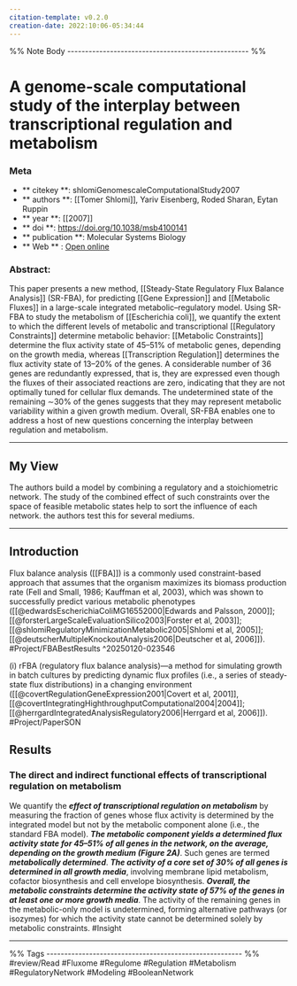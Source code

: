 ```yaml
---
citation-template: v0.2.0
creation-date: 2022:10:06-05:34:44
---
```


%% Note Body --------------------------------------------------- %%
# A genome-scale computational study of the interplay between transcriptional regulation and metabolism

### Meta
- ** citekey **: shlomiGenomescaleComputationalStudy2007
- ** authors **: [[Tomer Shlomi]], Yariv Eisenberg, Roded Sharan, Eytan Ruppin
- ** year **: [[2007]]
- ** doi **: https://doi.org/10.1038/msb4100141
- ** publication **: Molecular Systems Biology
- ** Web ** : [Open online](https://www.ncbi.nlm.nih.gov/pmc/articles/PMC1865583/)


### Abstract:
This paper presents a new method, [[Steady-State Regulatory Flux Balance Analysis]] (SR-FBA), for predicting [[Gene Expression]] and [[Metabolic Fluxes]] in a large-scale integrated metabolic–regulatory model. Using SR-FBA to study the metabolism of [[Escherichia coli]], we quantify the extent to which the different levels of metabolic and transcriptional [[Regulatory Constraints]] determine metabolic behavior: [[Metabolic Constraints]] determine the flux activity state of 45–51% of metabolic genes, depending on the growth media, whereas [[Transcription Regulation]] determines the flux activity state of 13–20% of the genes. A considerable number of 36 genes are redundantly expressed, that is, they are expressed even though the fluxes of their associated reactions are zero, indicating that they are not optimally tuned for cellular flux demands. The undetermined state of the remaining ∼30% of the genes suggests that they may represent metabolic variability within a given growth medium. Overall, SR-FBA enables one to address a host of new questions concerning the interplay between regulation and metabolism.

___

## My View

The authors build a model by combining a regulatory and a stoichiometric network. 
The study of the combined effect of such constraints over the space of feasible metabolic states help to sort the influence of each network.
the authors test this for several mediums.

___

## Introduction

Flux balance analysis ([[FBA]]) is a commonly used constraint-based approach that assumes that the organism maximizes its biomass production rate (Fell and Small, 1986; Kauffman et al, 2003), which was shown to successfully predict various metabolic phenotypes ([[@edwardsEscherichiaColiMG16552000|Edwards and Palsson, 2000]]; [[@forsterLargeScaleEvaluationSilico2003|Forster et al, 2003]]; [[@shlomiRegulatoryMinimizationMetabolic2005|Shlomi et al, 2005]]; [[@deutscherMultipleKnockoutAnalysis2006|Deutscher et al, 2006]]).  #Project/FBABestResults 
^20250120-023546

(i) rFBA (regulatory flux balance analysis)—a method for simulating growth in batch cultures by predicting dynamic flux profiles (i.e., a series of steady-state flux distributions) in a changing environment ([[@covertRegulationGeneExpression2001|Covert et al, 2001]], [[@covertIntegratingHighthroughputComputational2004|2004]]; [[@herrgardIntegratedAnalysisRegulatory2006|Herrgard et al, 2006]]). #Project/PaperSON



## Results

### The direct and indirect functional effects of transcriptional regulation on metabolism

We quantify the ___effect of transcriptional regulation on metabolism___ by measuring the fraction of genes whose flux activity is determined by the integrated model but not by the metabolic component alone (i.e., the standard FBA model). ___The metabolic component yields a determined flux activity state for 45–51% of all genes in the network, on the average, depending on the growth medium (Figure 2A)___. Such genes are termed ___metabolically determined___. ___The activity of a core set of 30% of all genes is determined in all growth media___, involving membrane lipid metabolism, cofactor biosynthesis and cell envelope biosynthesis. ___Overall, the metabolic constraints determine the activity state of 57% of the genes in at least one or more growth media___. The activity of the remaining genes in the metabolic-only model is undetermined, forming alternative pathways (or isozymes) for which the activity state cannot be determined solely by metabolic constraints. #Insight


___
%% Tags  ------------------------------------------------------- %%
#review/Read
#Fluxome 
#Regulome
#Regulation 
#Metabolism
#RegulatoryNetwork
#Modeling
#BooleanNetwork

